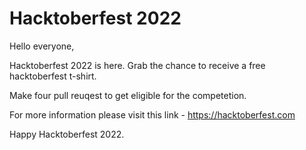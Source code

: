 # Hacktoberfest 2022

Hello everyone,

Hacktoberfest 2022 is here. Grab the chance to receive a free hacktoberfest t-shirt.

Make four pull reuqest to get eligible for the competetion.

For more information please visit this link - https://hacktoberfest.com

Happy Hacktoberfest 2022.
